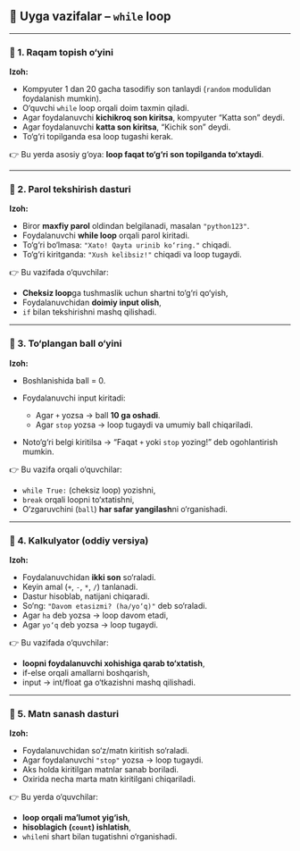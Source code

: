 ## 📝 Uyga vazifalar – `while` loop

---

### 🔹 1. Raqam topish o‘yini

**Izoh:**

* Kompyuter 1 dan 20 gacha tasodifiy son tanlaydi (`random` modulidan foydalanish mumkin).
* O‘quvchi `while` loop orqali doim taxmin qiladi.
* Agar foydalanuvchi **kichikroq son kiritsa**, kompyuter “Katta son” deydi.
* Agar foydalanuvchi **katta son kiritsa**, “Kichik son” deydi.
* To‘g‘ri topilganda esa loop tugashi kerak.

👉 Bu yerda asosiy g‘oya: **loop faqat to‘g‘ri son topilganda to‘xtaydi**.

---

### 🔹 2. Parol tekshirish dasturi

**Izoh:**

* Biror **maxfiy parol** oldindan belgilanadi, masalan `"python123"`.
* Foydalanuvchi **while loop** orqali parol kiritadi.
* To‘g‘ri bo‘lmasa: `"Xato! Qayta urinib ko‘ring."` chiqadi.
* To‘g‘ri kiritganda: `"Xush kelibsiz!"` chiqadi va loop tugaydi.

👉 Bu vazifada o‘quvchilar:

* **Cheksiz loop**ga tushmaslik uchun shartni to‘g‘ri qo‘yish,
* Foydalanuvchidan **doimiy input olish**,
* `if` bilan tekshirishni mashq qilishadi.

---

### 🔹 3. To‘plangan ball o‘yini

**Izoh:**

* Boshlanishida ball = 0.
* Foydalanuvchi input kiritadi:

  * Agar `+` yozsa → ball **10 ga oshadi**.
  * Agar `stop` yozsa → loop tugaydi va umumiy ball chiqariladi.
* Noto‘g‘ri belgi kiritilsa → “Faqat `+` yoki `stop` yozing!” deb ogohlantirish mumkin.

👉 Bu vazifa orqali o‘quvchilar:

* `while True:` (cheksiz loop) yozishni,
* `break` orqali loopni to‘xtatishni,
* O‘zgaruvchini (`ball`) **har safar yangilash**ni o‘rganishadi.

---

### 🔹 4. Kalkulyator (oddiy versiya)

**Izoh:**

* Foydalanuvchidan **ikki son** so‘raladi.
* Keyin amal (`+`, `-`, `*`, `/`) tanlanadi.
* Dastur hisoblab, natijani chiqaradi.
* So‘ng: `"Davom etasizmi? (ha/yo‘q)"` deb so‘raladi.
* Agar `ha` deb yozsa → loop davom etadi,
* Agar `yo‘q` deb yozsa → loop tugaydi.

👉 Bu vazifada o‘quvchilar:

* **loopni foydalanuvchi xohishiga qarab to‘xtatish**,
* if-else orqali amallarni boshqarish,
* input → int/float ga o‘tkazishni mashq qilishadi.

---

### 🔹 5. Matn sanash dasturi

**Izoh:**

* Foydalanuvchidan so‘z/matn kiritish so‘raladi.
* Agar foydalanuvchi `"stop"` yozsa → loop tugaydi.
* Aks holda kiritilgan matnlar sanab boriladi.
* Oxirida necha marta matn kiritilgani chiqariladi.

👉 Bu yerda o‘quvchilar:

* **loop orqali ma’lumot yig‘ish**,
* **hisoblagich (`count`) ishlatish**,
* `while`ni shart bilan tugatishni o‘rganishadi.
